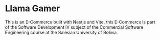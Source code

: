 # Llama Gamer
This is an E-Commerce built with Nestjs and Vite, this E-Commerce is part of the Software Development IV subject of the Commercial Software Engineering course at the Salesian University of Bolivia.
